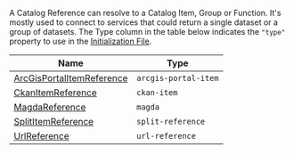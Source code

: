 A Catalog Reference can resolve to a Catalog Item, Group or Function. It's mostly used to connect to services that could return a single dataset or a group of datasets. The Type column in the table below indicates the `"type"` property to use in the [Initialization File](../customizing/initialization-files.md).

  | Name | Type |
  |------|------|
  | [ArcGisPortalItemReference](catalog-type-details/arcgis-portal-item.md) | `arcgis-portal-item` |
| [CkanItemReference](catalog-type-details/ckan-item.md) | `ckan-item` |
| [MagdaReference](catalog-type-details/magda.md) | `magda` |
| [SplitItemReference](catalog-type-details/split-reference.md) | `split-reference` |
| [UrlReference](catalog-type-details/url-reference.md) | `url-reference` |
